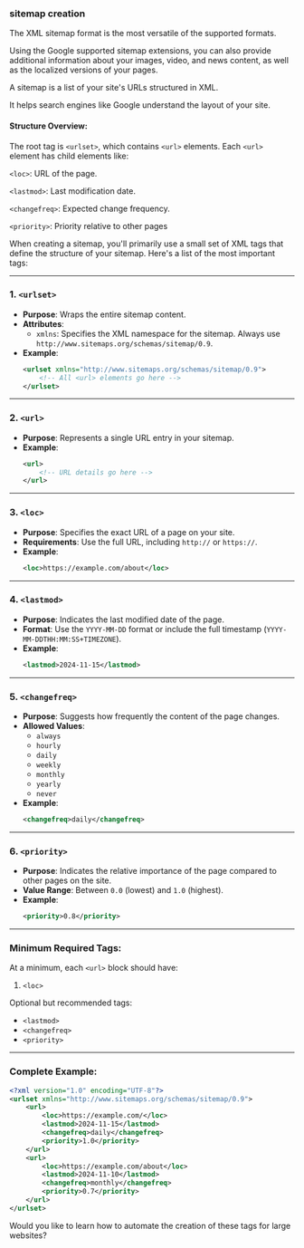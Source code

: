 ### sitemap creation
The XML sitemap format is the most versatile of the supported formats.

Using the Google supported sitemap extensions, you can also provide additional information about your images, video, and news content, as well as the localized versions of your pages.

A sitemap is a list of your site's URLs structured in XML.

It helps search engines like Google understand the layout of your site.

#### Structure Overview:

The root tag is `<urlset>`, which contains `<url>` elements.
Each `<url>` element has child elements like:

`<loc>`: URL of the page.

`<lastmod>`: Last modification date.

`<changefreq>`: Expected change frequency.

`<priority>`: Priority relative to other pages

When creating a sitemap, you'll primarily use a small set of XML tags that define the structure of your sitemap. Here's a list of the most important tags:

---

### **1. `<urlset>`**
- **Purpose**: Wraps the entire sitemap content.
- **Attributes**:
  - `xmlns`: Specifies the XML namespace for the sitemap. Always use `http://www.sitemaps.org/schemas/sitemap/0.9`.
- **Example**:
  ```xml
  <urlset xmlns="http://www.sitemaps.org/schemas/sitemap/0.9">
      <!-- All <url> elements go here -->
  </urlset>
  ```

---

### **2. `<url>`**
- **Purpose**: Represents a single URL entry in your sitemap.
- **Example**:
  ```xml
  <url>
      <!-- URL details go here -->
  </url>
  ```

---

### **3. `<loc>`**
- **Purpose**: Specifies the exact URL of a page on your site.
- **Requirements**: Use the full URL, including `http://` or `https://`.
- **Example**:
  ```xml
  <loc>https://example.com/about</loc>
  ```

---

### **4. `<lastmod>`**
- **Purpose**: Indicates the last modified date of the page.
- **Format**: Use the `YYYY-MM-DD` format or include the full timestamp (`YYYY-MM-DDTHH:MM:SS+TIMEZONE`).
- **Example**:
  ```xml
  <lastmod>2024-11-15</lastmod>
  ```

---

### **5. `<changefreq>`**
- **Purpose**: Suggests how frequently the content of the page changes.
- **Allowed Values**:
  - `always`
  - `hourly`
  - `daily`
  - `weekly`
  - `monthly`
  - `yearly`
  - `never`
- **Example**:
  ```xml
  <changefreq>daily</changefreq>
  ```

---

### **6. `<priority>`**
- **Purpose**: Indicates the relative importance of the page compared to other pages on the site.
- **Value Range**: Between `0.0` (lowest) and `1.0` (highest).
- **Example**:
  ```xml
  <priority>0.8</priority>
  ```

---

### **Minimum Required Tags**:
At a minimum, each `<url>` block should have:
1. `<loc>`

Optional but recommended tags:
- `<lastmod>`
- `<changefreq>`
- `<priority>`

---

### **Complete Example**:
```xml
<?xml version="1.0" encoding="UTF-8"?>
<urlset xmlns="http://www.sitemaps.org/schemas/sitemap/0.9">
    <url>
        <loc>https://example.com/</loc>
        <lastmod>2024-11-15</lastmod>
        <changefreq>daily</changefreq>
        <priority>1.0</priority>
    </url>
    <url>
        <loc>https://example.com/about</loc>
        <lastmod>2024-11-10</lastmod>
        <changefreq>monthly</changefreq>
        <priority>0.7</priority>
    </url>
</urlset>
```

Would you like to learn how to automate the creation of these tags for large websites?

